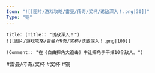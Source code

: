 ```yaml
---
Icon: "![[图片/游戏攻略/雷曼/传奇/奖杯/诱敌深入！.png|30]]"
Type: "铜"
---
```

```ad-common-bronze-trophy
title: (Title:: "诱敌深入！")
![[图片/游戏攻略/雷曼/传奇/奖杯/诱敌深入！.png|100]]

(Comment:: "在《自由摔角大追击》中让摔角手干掉10个敌人。")
```

#雷曼/传奇/奖杯 #奖杯 #铜
